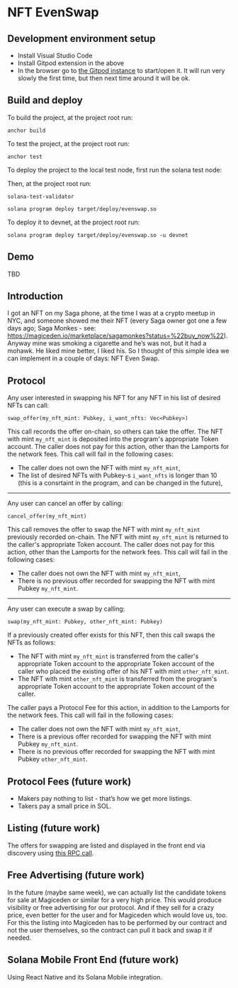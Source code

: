 # NFT EvenSwap

## Development environment setup

- Install Visual Studio Code
- Install Gitpod extension in the above
- In the browser go to [the Gitpod instance](https://gitpod.io/#github.com/jordan-public/nft-evenswap-solana) to start/open it. It will run very slowly the first time, but then next time around it will be ok.

##  Build and deploy

To build the project, at the project root run:
```shell
anchor build
```

To test the project, at the project root run:
```shell
anchor test
```

To deploy the project to the local test node, first run the solana test node:

Then, at the project root run:
```shell
solana-test-validator
```

```shell
solana program deploy target/deploy/evenswap.so
```

To deploy it to devnet, at the project root run:
```shell
solana program deploy target/deploy/evenswap.so -u devnet
```


## Demo

TBD

## Introduction

I got an NFT on my Saga phone, at the time I was at a crypto meetup in NYC, and someone showed me their NFT (every Saga owner got one a few days ago; Saga Monkes - see: https://magiceden.io/marketplace/sagamonkes?status=%22buy_now%22). Anyway mine was smoking a cigarette and he’s was not, but it had a mohawk. He liked mine better, I liked his. So I thought of this simple idea we can implement in a couple of days: NFT Even Swap.

## Protocol

Any user interested in swapping his NFT for any NFT in his list of desired NFTs can call:
```
swap_offer(my_nft_mint: Pubkey, i_want_nfts: Vec<Pubkey>)
```
This call records the offer on-chain, so others can take the offer.
The NFT with mint ```my_nft_mint``` is deposited into the program's appropriate Token account.
The caller does not pay for this action, other than the Lamports for the network fees.
This call will fail in the following cases:
- The caller does not own the NFT with mint ```my_nft_mint```,
- The list of desired NFTs with Pubkey-s ```i_want_nfts``` is longer than 10 (this is a consrtaint in the program, and can be changed in the future),
---
Any user can cancel an offer by calling:
```
cancel_offer(my_nft_mint)
```
This call removes the offer to swap the NFT with mint ```my_nft_mint``` previously recorded on-chain.
The NFT with mint ```my_nft_mint``` is returned to the caller's appropriate Token account.
The caller does not pay for this action, other than the Lamports for the network fees.
This call will fail in the following cases:
- The caller does not own the NFT with mint ```my_nft_mint```,
- There is no previous offer recorded for swapping the NFT with mint Pubkey ```my_nft_mint```.
---
Any user can execute a swap by calling:
```
swap(my_nft_mint: Pubkey, other_nft_mint: Pubkey)
```
If a previously created offer exists for this NFT, then this call swaps the NFTs as follows:
- The NFT with mint ```my_nft_mint``` is transferred from the caller's appropriate Token account to the appropriate Token account of the caller who placed the existing offer of his NFT with mint ```other_nft_mint```.
- The NFT with mint ```other_nft_mint``` is transferred from the program's appropriate Token account to the appropriate Token account of the caller.

The caller pays a Protocol Fee for this action, in addition to the Lamports for the network fees.
This call will fail in the following cases:
- The caller does not own the NFT with mint ```my_nft_mint```,
- There is a previous offer recorded for swapping the NFT with mint Pubkey ```my_nft_mint```.
- There is no previous offer recorded for swapping the NFT with mint Pubkey ```other_nft_mint```.

## Protocol Fees (future work)
- Makers pay nothing to list - that’s how we get more listings.
- Takers pay a small price in SOL.

## Listing (future work)

The offers for swapping are listed and displayed in the front end via discovery using [this RPC call](https://solanacookbook.com/guides/get-program-accounts.html#facts).

## Free Advertising (future work)
In the future (maybe same week), we can actually list the candidate tokens for sale at Magiceden or similar for a very high price. This would produce visibility or free advertising for our protocol. And if they sell for a crazy price, even better for the user and for Magiceden which would love us, too. For this the listing into Magiceden has to be performed by our contract and not the user themselves, so the contract can pull it back and swap it if needed.

## Solana Mobile Front End (future work)

Using React Native and its Solana Mobile integration.